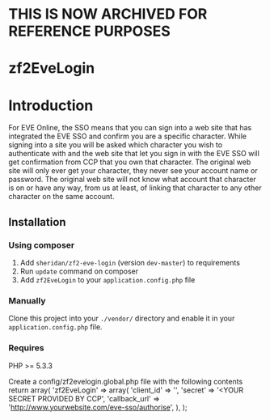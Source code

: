 # THIS IS NOW ARCHIVED FOR REFERENCE PURPOSES

zf2EveLogin
===========

# Introduction
For EVE Online, the SSO means that you can sign into a web site that has
integrated the EVE SSO and confirm you are a specific character. While
signing into a site you will be asked which character you wish to
authenticate with and the web site that let you sign in with the EVE SSO
will get confirmation from CCP that you own that character. The original
web site will only ever get your character, they never see your account
name or password. The original web site will not know what account that
character is on or have any way, from us at least, of linking that
character to any other character on the same account.

## Installation

### Using composer

1. Add `sheridan/zf2-eve-login` (version `dev-master`) to requirements
2. Run `update` command on composer
3. Add `zf2EveLogin` to your `application.config.php` file

### Manually

Clone this project into your `./vendor/` directory and enable it in your
`application.config.php` file.

### Requires

PHP >= 5.3.3

Create a config/zf2evelogin.global.php file with the following contents
	return array(
		'zf2EveLogin' => array(
			'client_id'     => '<YOUR CLIENT ID PROVIDED BY CCP>',
			'secret'        => '<YOUR SECRET PROVIDED BY CCP',
			'callback_url'  => 'http://www.yourwebsite.com/eve-sso/authorise',
		),
	);
